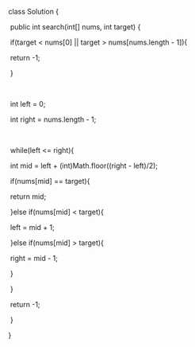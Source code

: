 class Solution {

​    public int search(int[] nums, int target) {

​        if(target < nums[0] || target > nums[nums.length - 1]){

​            return -1;

​        }

​        

​        int left = 0;

​        int right = nums.length - 1;

​        

​        while(left <= right){

​            int mid = left + (int)Math.floor((right - left)/2);

​            if(nums[mid] == target){

​                return mid;

​            }else if(nums[mid] < target){

​                left = mid + 1;

​            }else if(nums[mid] > target){

​                right = mid - 1;

​            }

​        }

​        return -1;

​    }

}